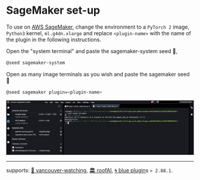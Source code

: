 # SageMaker set-up

To use on [AWS SageMaker](https://aws.amazon.com/sagemaker/), change the environment to a `PyTorch 2` image, `Python3` kernel, `ml.g4dn.xlarge` and replace `<plugin-name>` with the name of the plugin in the following instructions.

Open the "system terminal" and paste the sagemaker-system seed 🌱,

```bash
@seed sagemaker-system
```

Open as many image terminals as you wish and paste the sagemaker seed 🌱

```bash
@seed sagemaker plugin=<plugin-name>
```

![image](./assets/sagemaker.jpg)

---

supports: [🌈 vancouver-watching](https://github.com/kamangir/vancouver-watching), [🏛️ roofAI](https://github.com/kamangir/roofAI), [🌀 blue plugin]()s `> 2.88.1`.
